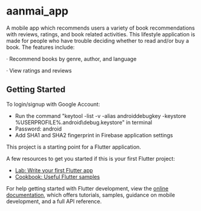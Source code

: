 # aanmai_app

A mobile app which recommends users a variety of book recommendations with reviews, ratings, and book related activities. This lifestyle application is made for people who have trouble deciding whether to read and/or buy a book. The features include:

· Recommend books by genre, author, and language

· View ratings and reviews

## Getting Started

To login/signup with Google Account: 
- Run the command "keytool -list -v -alias androiddebugkey -keystore %USERPROFILE%\.android\debug.keystore" in terminal
- Password: android
- Add SHA1 and SHA2 fingerprint in Firebase application settings

This project is a starting point for a Flutter application.

A few resources to get you started if this is your first Flutter project:

- [Lab: Write your first Flutter app](https://docs.flutter.dev/get-started/codelab)
- [Cookbook: Useful Flutter samples](https://docs.flutter.dev/cookbook)

For help getting started with Flutter development, view the
[online documentation](https://docs.flutter.dev/), which offers tutorials,
samples, guidance on mobile development, and a full API reference.
